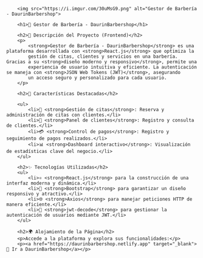         <img src="https://i.imgur.com/30uMsG9.png" alt="Gestor de Barbería - DaurinBarbershop">

        <h1>💈 Gestor de Barbería - DaurinBarbershop</h1>

        <h2>🔧 Descripción del Proyecto (Frontend)</h2>
        <p>
            <strong>Gestor de Barbería - DaurinBarbershop</strong> es una plataforma desarrollada con <strong>React.js</strong> que optimiza la 
            gestión de citas, clientes y servicios en una barbería. Gracias a su <strong>diseño moderno y responsivo</strong>, permite una 
            experiencia de usuario intuitiva y eficiente. La autenticación se maneja con <strong>JSON Web Tokens (JWT)</strong>, asegurando 
            un acceso seguro y personalizado para cada usuario.
        </p>

        <h2>🚀 Características Destacadas</h2>
        
        <ul>
            <li>📅 <strong>Gestión de citas</strong>: Reserva y administración de citas con clientes.</li>
            <li>👤 <strong>Panel de clientes</strong>: Registro y consulta de clientes.</li>
            <li>💳 <strong>Control de pagos</strong>: Registro y seguimiento de pagos realizados.</li>
            <li>📊 <strong>Dashboard interactivo</strong>: Visualización de estadísticas clave del negocio.</li>
        </ul>

        <h2>✨ Tecnologías Utilizadas</h2>
        <ul>
            <li>⚛️ <strong>React.js</strong> para la construcción de una interfaz moderna y dinámica.</li>
            <li>📱 <strong>Bootstrap</strong> para garantizar un diseño responsivo y atractivo.</li>
            <li>🌐 <strong>Axios</strong> para manejar peticiones HTTP de manera eficiente.</li>
            <li>🔑 <strong>jwt-decode</strong> para gestionar la autenticación de usuarios mediante JWT.</li>
        </ul>

        <h2>🌍 Alojamiento de la Página</h2>
        <p>Accede a la plataforma y explora sus funcionalidades:</p>
        <p><a href="https://daurinbarbershop.netlify.app" target="_blank">🚀 Ir a DaurinBarbershop</a></p>
